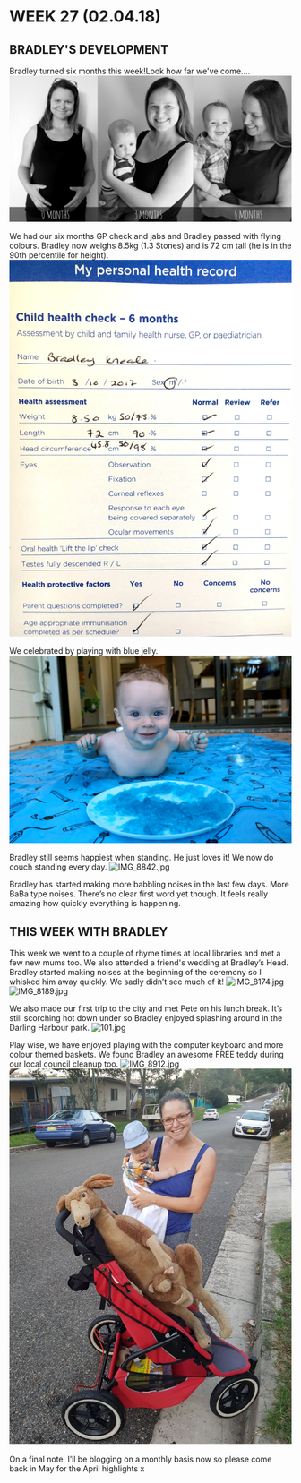 # WEEK 27 (02.04.18)

## BRADLEY'S DEVELOPMENT
Bradley turned six months this week!Look how far we've come....
![103BW.jpg](103BW.jpg "103BW.jpg")

We had our six months GP check and jabs and Bradley passed with flying colours. Bradley now weighs 8.5kg (1.3 Stones) and is 72 cm tall (he is in the 90th percentile for height). 
![IMG_9084.JPG](IMG_9084.JPG "IMG_9084.JPG")

We celebrated by playing with blue jelly.
![IMG_8113.jpg](IMG_8113.jpg "IMG_8113.jpg")

Bradley still seems happiest when standing. He just loves it! We now do couch standing every day. 
![IMG_8842.jpg](IMG_8842.jpg "IMG_8842.jpg")

Bradley has started making more babbling noises in the last few days. More BaBa type noises. There’s no clear first word yet though. It feels really amazing how quickly everything is happening.

## THIS WEEK WITH BRADLEY
This week we went to a couple of rhyme times at local libraries and met a few new mums too. We also attended a friend's wedding at Bradley’s Head. Bradley started making noises at the beginning of the ceremony so I whisked him away quickly. We sadly didn’t see much of it! 
![IMG_8174.jpg](IMG_8174.jpg "IMG_8174.jpg")
![IMG_8189.jpg](IMG_8189.jpg "IMG_8189.jpg")

We also made our first trip to the city and met Pete on his lunch break. It’s still scorching hot down under so Bradley enjoyed splashing around in the Darling Harbour park.
![101.jpg](101.jpg "101.jpg")

Play wise, we have enjoyed playing with the computer keyboard and more colour themed baskets. We found Bradley an awesome FREE teddy during our local council cleanup too.
![IMG_8912.jpg](IMG_8912.jpg "IMG_8912.jpg")
![102.jpg](102.jpg "102.jpg")

On a final note, I’ll be blogging on a monthly basis now so please come back in May for the April highlights x 

